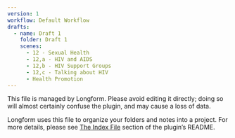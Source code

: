 ```yaml
---
version: 1
workflow: Default Workflow
drafts:
  - name: Draft 1
    folder: Draft 1
    scenes:
      - 12 - Sexual Health
      - 12,a - HIV and AIDS
      - 12,b - HIV Support Groups
      - 12,c - Talking about HIV
      - Health Promotion
---
```



This file is managed by Longform. Please avoid editing it directly; doing so will almost certainly confuse the plugin, and may cause a loss of data.

Longform uses this file to organize your folders and notes into a project. For more details, please see [The Index File](https://github.com/kevboh/longform#the-index-file) section of the plugin’s README.

